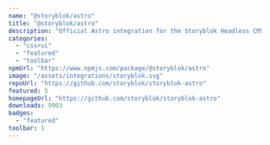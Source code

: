 ```yaml
---
name: "@storyblok/astro"
title: "@storyblok/astro"
description: "Official Astro integration for the Storyblok Headless CMS"
categories:
  - "css+ui"
  - "featured"
  - "toolbar"
npmUrl: "https://www.npmjs.com/package/@storyblok/astro"
image: "/assets/integrations/storyblok.svg"
repoUrl: "https://github.com/storyblok/storyblok-astro"
featured: 5
homepageUrl: "https://github.com/storyblok/storyblok-astro"
downloads: 9903
badges:
  - "featured"
toolbar: 1
---
```

